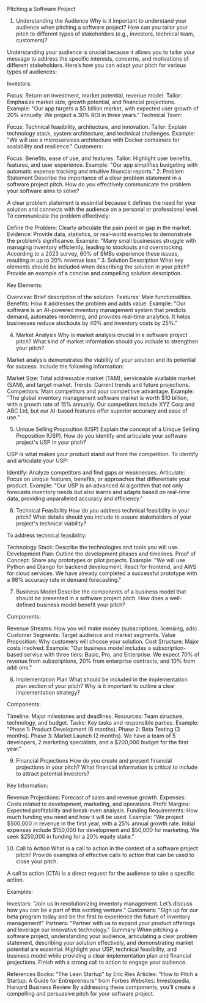 Pitching a Software Project
1. Understanding the Audience
Why is it important to understand your audience when pitching a software project? How can you tailor your pitch to different types of stakeholders (e.g., investors, technical team, customers)?

Understanding your audience is crucial because it allows you to tailor your message to address the specific interests, concerns, and motivations of different stakeholders. Here’s how you can adapt your pitch for various types of audiences:

Investors:

Focus: Return on investment, market potential, revenue model.
Tailor: Emphasize market size, growth potential, and financial projections.
Example: "Our app targets a $5 billion market, with expected user growth of 20% annually. We project a 30% ROI in three years."
Technical Team:

Focus: Technical feasibility, architecture, and innovation.
Tailor: Explain technology stack, system architecture, and technical challenges.
Example: "We will use a microservices architecture with Docker containers for scalability and resilience."
Customers:

Focus: Benefits, ease of use, and features.
Tailor: Highlight user benefits, features, and user experience.
Example: "Our app simplifies budgeting with automatic expense tracking and intuitive financial reports."
2. Problem Statement
Describe the importance of a clear problem statement in a software project pitch. How do you effectively communicate the problem your software aims to solve?

A clear problem statement is essential because it defines the need for your solution and connects with the audience on a personal or professional level. To communicate the problem effectively:

Define the Problem: Clearly articulate the pain point or gap in the market.
Evidence: Provide data, statistics, or real-world examples to demonstrate the problem’s significance.
Example: "Many small businesses struggle with managing inventory efficiently, leading to stockouts and overstocking. According to a 2023 survey, 60% of SMBs experience these issues, resulting in up to 20% revenue loss."
3. Solution Description
What key elements should be included when describing the solution in your pitch? Provide an example of a concise and compelling solution description.

Key Elements:

Overview: Brief description of the solution.
Features: Main functionalities.
Benefits: How it addresses the problem and adds value.
Example:
"Our software is an AI-powered inventory management system that predicts demand, automates reordering, and provides real-time analytics. It helps businesses reduce stockouts by 40% and inventory costs by 25%."

4. Market Analysis
Why is market analysis crucial in a software project pitch? What kind of market information should you include to strengthen your pitch?

Market analysis demonstrates the viability of your solution and its potential for success. Include the following information:

Market Size: Total addressable market (TAM), serviceable available market (SAM), and target market.
Trends: Current trends and future projections.
Competitors: Main competitors and your competitive advantage.
Example:
"The global inventory management software market is worth $10 billion, with a growth rate of 15% annually. Our competitors include XYZ Corp and ABC Ltd, but our AI-based features offer superior accuracy and ease of use."

5. Unique Selling Proposition (USP)
Explain the concept of a Unique Selling Proposition (USP). How do you identify and articulate your software project's USP in your pitch?

USP is what makes your product stand out from the competition. To identify and articulate your USP:

Identify: Analyze competitors and find gaps or weaknesses.
Articulate: Focus on unique features, benefits, or approaches that differentiate your product.
Example: "Our USP is an advanced AI algorithm that not only forecasts inventory needs but also learns and adapts based on real-time data, providing unparalleled accuracy and efficiency."

6. Technical Feasibility
How do you address technical feasibility in your pitch? What details should you include to assure stakeholders of your project's technical viability?

To address technical feasibility:

Technology Stack: Describe the technologies and tools you will use.
Development Plan: Outline the development phases and timelines.
Proof of Concept: Share any prototypes or pilot projects.
Example:
"We will use Python and Django for backend development, React for frontend, and AWS for cloud services. We have already completed a successful prototype with a 98% accuracy rate in demand forecasting."

7. Business Model
Describe the components of a business model that should be presented in a software project pitch. How does a well-defined business model benefit your pitch?

Components:

Revenue Streams: How you will make money (subscriptions, licensing, ads).
Customer Segments: Target audience and market segments.
Value Proposition: Why customers will choose your solution.
Cost Structure: Major costs involved.
Example:
"Our business model includes a subscription-based service with three tiers: Basic, Pro, and Enterprise. We expect 70% of revenue from subscriptions, 20% from enterprise contracts, and 10% from add-ons."

8. Implementation Plan
What should be included in the implementation plan section of your pitch? Why is it important to outline a clear implementation strategy?

Components:

Timeline: Major milestones and deadlines.
Resources: Team structure, technology, and budget.
Tasks: Key tasks and responsible parties.
Example:
"Phase 1: Product Development (6 months). Phase 2: Beta Testing (3 months). Phase 3: Market Launch (2 months). We have a team of 5 developers, 2 marketing specialists, and a $200,000 budget for the first year."

9. Financial Projections
How do you create and present financial projections in your pitch? What financial information is critical to include to attract potential investors?

Key Information:

Revenue Projections: Forecast of sales and revenue growth.
Expenses: Costs related to development, marketing, and operations.
Profit Margins: Expected profitability and break-even analysis.
Funding Requirements: How much funding you need and how it will be used.
Example:
"We project $500,000 in revenue in the first year, with a 25% annual growth rate. Initial expenses include $150,000 for development and $50,000 for marketing. We seek $250,000 in funding for a 20% equity stake."

10. Call to Action
What is a call to action in the context of a software project pitch? Provide examples of effective calls to action that can be used to close your pitch.

A call to action (CTA) is a direct request for the audience to take a specific action.

Examples:

Investors: "Join us in revolutionizing inventory management. Let’s discuss how you can be a part of this exciting venture."
Customers: "Sign up for our beta program today and be the first to experience the future of inventory management!"
Partners: "Partner with us to expand your product offerings and leverage our innovative technology."
Summary
When pitching a software project, understanding your audience, articulating a clear problem statement, describing your solution effectively, and demonstrating market potential are essential. Highlight your USP, technical feasibility, and business model while providing a clear implementation plan and financial projections. Finish with a strong call to action to engage your audience.

References
Books: “The Lean Startup” by Eric Ries
Articles: “How to Pitch a Startup: A Guide for Entrepreneurs” from Forbes
Websites: Investopedia, Harvard Business Review
By addressing these components, you’ll create a compelling and persuasive pitch for your software project.






